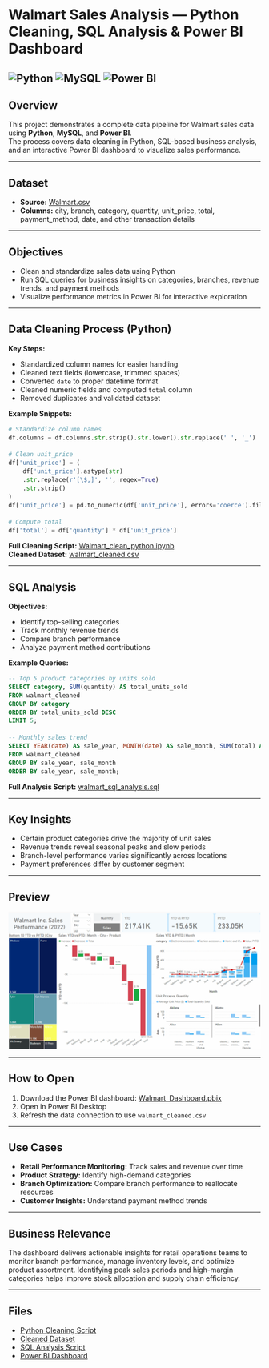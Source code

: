 # **Walmart Sales Analysis — Python Cleaning, SQL Analysis & Power BI Dashboard**  
![Python](https://img.shields.io/badge/Python-3776AB.svg?style=for-the-badge&logo=Python&logoColor=white)
![MySQL](https://img.shields.io/badge/mysql-%2300f.svg?style=for-the-badge&logo=mysql&logoColor=white)
![Power BI](https://img.shields.io/badge/power_bi-F2C811?style=for-the-badge&logo=powerbi&logoColor=black)
---

## **Overview**  
This project demonstrates a complete data pipeline for Walmart sales data using **Python**, **MySQL**, and **Power BI**.  
The process covers data cleaning in Python, SQL-based business analysis, and an interactive Power BI dashboard to visualize sales performance.

---

## **Dataset**
- **Source:** [Walmart.csv](https://github.com/kChe626/Walmart/blob/main/Walmart_Dashboard/data/Walmart.csv)  
- **Columns:** city, branch, category, quantity, unit_price, total, payment_method, date, and other transaction details

---

## **Objectives**
- Clean and standardize sales data using Python  
- Run SQL queries for business insights on categories, branches, revenue trends, and payment methods  
- Visualize performance metrics in Power BI for interactive exploration

---

## **Data Cleaning Process (Python)**
**Key Steps:**
- Standardized column names for easier handling  
- Cleaned text fields (lowercase, trimmed spaces)  
- Converted `date` to proper datetime format  
- Cleaned numeric fields and computed `total` column  
- Removed duplicates and validated dataset

**Example Snippets:**  
```python
# Standardize column names
df.columns = df.columns.str.strip().str.lower().str.replace(' ', '_')

# Clean unit_price
df['unit_price'] = (
    df['unit_price'].astype(str)
    .str.replace(r'[\$,]', '', regex=True)
    .str.strip()
)
df['unit_price'] = pd.to_numeric(df['unit_price'], errors='coerce').fillna(0)

# Compute total
df['total'] = df['quantity'] * df['unit_price']
```

 **Full Cleaning Script:** [Walmart_clean_python.ipynb](https://github.com/kChe626/Walmart/blob/main/Walmart_Dashboard/scripts/Walmart_clean_python.ipynb)  
 **Cleaned Dataset:** [walmart_cleaned.csv](https://github.com/kChe626/Walmart/blob/main/Walmart_Dashboard/data/walmart_cleaned.csv)

---

## **SQL Analysis**
**Objectives:**
- Identify top-selling categories  
- Track monthly revenue trends  
- Compare branch performance  
- Analyze payment method contributions  

**Example Queries:**
```sql
-- Top 5 product categories by units sold
SELECT category, SUM(quantity) AS total_units_sold
FROM walmart_cleaned
GROUP BY category
ORDER BY total_units_sold DESC
LIMIT 5;

-- Monthly sales trend
SELECT YEAR(date) AS sale_year, MONTH(date) AS sale_month, SUM(total) AS monthly_revenue
FROM walmart_cleaned
GROUP BY sale_year, sale_month
ORDER BY sale_year, sale_month;
```

 **Full Analysis Script:** [walmart_sql_analysis.sql](https://github.com/kChe626/Walmart/blob/main/Walmart_Dashboard/scripts/walmart_sql_analysis.sql)

---

## **Key Insights**
- Certain product categories drive the majority of unit sales  
- Revenue trends reveal seasonal peaks and slow periods  
- Branch-level performance varies significantly across locations  
- Payment preferences differ by customer segment

---

## **Preview**
![Walmart Power BI Dashboard](https://github.com/kChe626/Walmart/blob/main/Walmart_Dashboard/image/Walmart%20Power%20Bi%20Dashboard.gif)

---

## **How to Open**
1. Download the Power BI dashboard: [Walmart_Dashboard.pbix](https://github.com/kChe626/Walmart/blob/main/Walmart_Dashboard/power_bi/Walmart_Dashboard.pbix)  
2. Open in Power BI Desktop  
3. Refresh the data connection to use `walmart_cleaned.csv`  

---

## **Use Cases**
- **Retail Performance Monitoring:** Track sales and revenue over time  
- **Product Strategy:** Identify high-demand categories  
- **Branch Optimization:** Compare branch performance to reallocate resources  
- **Customer Insights:** Understand payment method trends

---

## **Business Relevance**
The dashboard delivers actionable insights for retail operations teams to monitor branch performance, manage inventory levels, and optimize product assortment. Identifying peak sales periods and high-margin categories helps improve stock allocation and supply chain efficiency.

---

## **Files**
- [Python Cleaning Script](https://github.com/kChe626/Walmart/blob/main/Walmart_Dashboard/scripts/Walmart_clean_python.ipynb)
- [Cleaned Dataset](https://github.com/kChe626/Walmart/blob/main/Walmart_Dashboard/data/walmart_cleaned.csv)  
- [SQL Analysis Script](https://github.com/kChe626/Walmart/blob/main/Walmart_Dashboard/scripts/walmart_sql_analysis.sql)  
- [Power BI Dashboard](https://github.com/kChe626/Walmart/blob/main/Walmart_Dashboard/power_bi/Walmart_Dashboard.pbix)  

